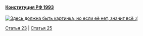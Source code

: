 #### [Конституция РФ 1993](https://lalawland.github.io/eurasia/russia/const)

[![Здесь должна быть картинка, но если её нет, значит всё :(](https://sun9-west.userapi.com/sun9-13/s/v1/ig2/dDAfbVel6mbS5-HdG1zDBEVV3g3SNLzu02zHJtmh-vdOlwBzHBYakW6MciOHph6ybphKe8oXrYFDQoOMcEtrhdU3.jpg?size=1280x720&quality=95&type=album)](https://sun9-west.userapi.com/sun9-13/s/v1/ig2/dDAfbVel6mbS5-HdG1zDBEVV3g3SNLzu02zHJtmh-vdOlwBzHBYakW6MciOHph6ybphKe8oXrYFDQoOMcEtrhdU3.jpg?size=1280x720&quality=95&type=album)

[Статья 23](https://lalawland.github.io/eurasia/russia/const/art23) | [Статья 25](https://lalawland.github.io/eurasia/russia/const/art25)
